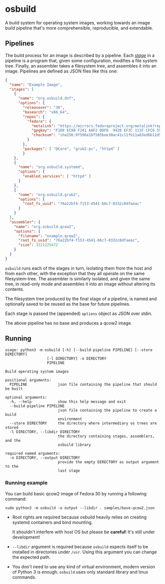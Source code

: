 # osbuild

A build system for operating system images, working towards an image build
pipeline that's more comprehensible, reproducible, and extendable.

## Pipelines

The build process for an image is described by a pipeline. Each
[*stage*](/stages) in a pipeline is a program that, given some configuration,
modifies a file system tree. Finally, an assembler takes a filesystem tree, and
assembles it into an image. Pipelines are defined as JSON files like this one:

```json
{
  "name": "Example Image",
  "stages": [
    {
      "name": "org.osbuild.dnf",
      "options": {
        "releasever": "30",
        "basearch": "x86_64",
        "repos": {
          "fedora": {
            "metalink": "https://mirrors.fedoraproject.org/metalink?repo=fedora-$releasever&arch=$basearch",
            "gpgkey": "F1D8 EC98 F241 AAF2 0DF6  9420 EF3C 111F CFC6 59B9",
            "checksum": "sha256:9f596e18f585bee30ac41c11fb11a83ed6b11d5b341c1cb56ca4015d7717cb97"
          }
        },
        "packages": [ "@Core", "grub2-pc", "httpd" ]
        }
    },
    {
      "name": "org.osbuild.systemd",
      "options": {
        "enabled_services": [ "httpd" ]
      }
    },
    {
      "name": "org.osbuild.grub2",
      "options": {
        "root_fs_uuid": "76a22bf4-f153-4541-b6c7-0332c0dfaeac"
      }
    }
  ],
  "assembler": {
    "name": "org.osbuild.qcow2",
    "options": {
      "filename": "example.qcow2",
      "root_fs_uuid": "76a22bf4-f153-4541-b6c7-0332c0dfaeac",
      "size": 3221225472
    }
  }
}
```

`osbuild` runs each of the stages in turn, isolating them from the host and
from each other, with the exception that they all operate on the same
filesystem-tree. The assembler is similarly isolated, and given the same
tree, in read-only mode and assembles it into an image without altering
its contents.

The filesystem tree produced by the final stage of a pipeline, is named
and optionally saved to be reused as the base for future pipelines.

Each stage is passed the (appended) `options` object as JSON over stdin.

The above pipeline has no base and produces a qcow2 image.

## Running

```
usage: python3 -m osbuild [-h] [--build-pipeline PIPELINE] [--store DIRECTORY]
                   [-l DIRECTORY] -o DIRECTORY
                   PIPELINE

Build operating system images

positional arguments:
  PIPELINE              json file containing the pipeline that should be built

optional arguments:
  -h, --help            show this help message and exit
  --build-pipeline PIPELINE
                        json file containing the pipeline to create a build
                        environment
  --store DIRECTORY     the directory where intermediary os trees are stored
  -l DIRECTORY, --libdir DIRECTORY
                        the directory containing stages, assemblers, and the
                        osbuild library

required named arguments:
  -o DIRECTORY, --output DIRECTORY
                        provide the empty DIRECTORY as output argument to the
                        last stage
```

### Running example

You can build basic qcow2 image of Fedora 30 by running a following command:

```
sudo python3 -m osbuild -o output --libdir . samples/base-qcow2.json
```

- Root rights are required because osbuild heavily relies on creating
  systemd containers and bind mounting.

  It shouldn't interfere with host OS but please be **careful**! It's still under
  development!

- `--libdir` argument is required because `osbuild` expects itself to be
  installed in directories under `/usr`. Using this argument you can change
  the expected path.

- You don't need to use any kind of virtual environment, modern version of
  Python 3 is enough. `osbuild` uses only standard library and linux commands.

